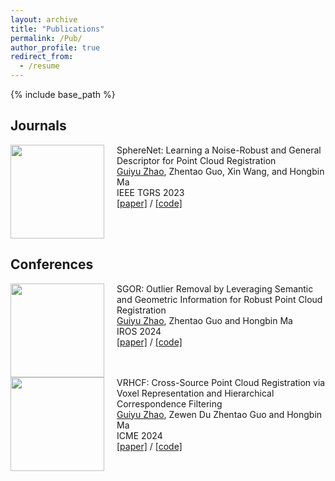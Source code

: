 ```yaml
---
layout: archive
title: "Publications"
permalink: /Pub/
author_profile: true
redirect_from:
  - /resume
---
```


{% include base_path %}

## Journals 

<div style="display: flex; align-items: flex-start;">
  <div style="flex: 1;">
    <img src="GuiyuZhao.github.io/images/SphereNet.png" alt=" " style="width: 150px;"/>
  </div>
  <div style="flex: 3; padding-left: 20px;">
    <strong></strong> SphereNet: Learning a Noise-Robust and General Descriptor for Point Cloud Registration<br/>
    <strong></strong> 
    <a href="https://guiyuzhao.github.io/">Guiyu Zhao</a>, 
    Zhentao Guo, Xin Wang, and Hongbin Ma<br/>
    <strong></strong> IEEE TGRS 2023<br/>
    <strong></strong> 
    <a href="https://ieeexplore.ieee.org/document/10356130">[paper]</a> / 
    <a href="https://github.com/GuiyuZhao/SphereNet">[code]</a>
  </div>
</div>


## Conferences

<div style="display: flex; align-items: flex-start;">
  <div style="flex: 1;">
    <img src="GuiyuZhao.github.io/images/SGOR.png" alt=" " style="width: 150px;"/>
  </div>
  <div style="flex: 3; padding-left: 20px;">
    <strong></strong> SGOR: Outlier Removal by Leveraging Semantic and Geometric Information for Robust Point Cloud Registration<br/>
    <strong></strong> 
    <a href="https://guiyuzhao.github.io/">Guiyu Zhao</a>, 
    Zhentao Guo and Hongbin Ma<br/>
    <strong></strong> IROS 2024<br/>
    <strong></strong> 
    <a href="https://arxiv.org/abs/2407.06297">[paper]</a> / 
    <a href="https://github.com/GuiyuZhao/SGOR">[code]</a>
  </div>
</div>

<div style="display: flex; align-items: flex-start;">
  <div style="flex: 1;">
    <img src="GuiyuZhao.github.io/images/ICME.png" alt=" " style="width: 150px;"/>
  </div>
  <div style="flex: 3; padding-left: 20px;">
    <strong></strong> VRHCF: Cross-Source Point Cloud Registration via Voxel Representation and Hierarchical Correspondence Filtering<br/>
    <strong></strong> 
    <a href="https://guiyuzhao.github.io/">Guiyu Zhao</a>, Zewen Du
    Zhentao Guo and Hongbin Ma<br/>
    <strong></strong> ICME 2024<br/>
    <strong></strong> 
    <a href="https://arxiv.org/abs/2403.10085">[paper]</a> / 
    <a href="https://github.com/GuiyuZhao/VRHCF">[code]</a>
  </div>
</div>
